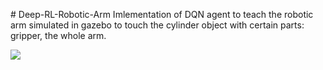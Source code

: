 ﻿﻿﻿﻿﻿﻿# Deep-RL-Robotic-ArmImlementation of DQN agent to teach the robotic arm simulated in gazebo to touch the cylinder object with certain parts: gripper, the whole arm.![](ARM.gif)